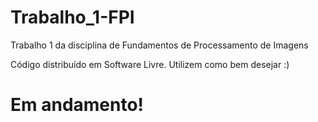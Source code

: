 # Trabalho_1-FPI

Trabalho 1 da disciplina de Fundamentos de Processamento de Imagens

Código distribuído em Software Livre.
Utilizem como bem desejar :)

# Em andamento!
